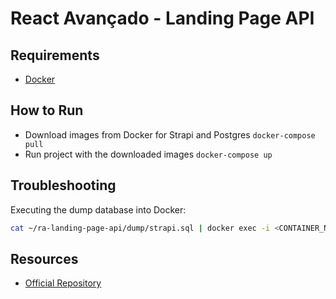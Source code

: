 # React Avançado - Landing Page API

## Requirements

- [Docker](https://www.docker.com/)

## How to Run

- Download images from Docker for Strapi and Postgres `docker-compose pull`
- Run project with the downloaded images `docker-compose up`

## Troubleshooting

Executing the dump database into Docker:

```bash
cat ~/ra-landing-page-api/dump/strapi.sql | docker exec -i <CONTAINER_NAME> psql -U <USERNAME> -d <DB_NAME>
```

## Resources

- [Official Repository](https://github.com/React-Avancado/landing-page-api)
